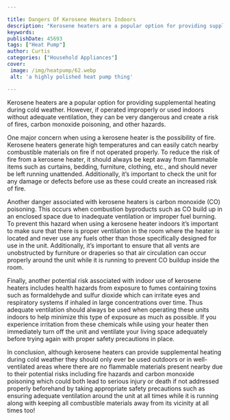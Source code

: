 ```yaml
---

title: Dangers Of Kerosene Heaters Indoors
description: "Kerosene heaters are a popular option for providing supplemental heating during cold weather. However, if operated improperly or u...see more detail"
keywords: 
publishDate: 45693
tags: ["Heat Pump"]
author: Curtis
categories: ["Household Appliances"]
cover: 
 image: /img/heatpump/62.webp
 alt: 'a highly polished heat pump thing'

---
```


Kerosene heaters are a popular option for providing supplemental heating during cold weather. However, if operated improperly or used indoors without adequate ventilation, they can be very dangerous and create a risk of fires, carbon monoxide poisoning, and other hazards. 

One major concern when using a kerosene heater is the possibility of fire. Kerosene heaters generate high temperatures and can easily catch nearby combustible materials on fire if not operated properly. To reduce the risk of fire from a kerosene heater, it should always be kept away from flammable items such as curtains, bedding, furniture, clothing, etc., and should never be left running unattended. Additionally, it’s important to check the unit for any damage or defects before use as these could create an increased risk of fire. 

Another danger associated with kerosene heaters is carbon monoxide (CO) poisoning. This occurs when combustion byproducts such as CO build up in an enclosed space due to inadequate ventilation or improper fuel burning. To prevent this hazard when using a kerosene heater indoors it’s important to make sure that there is proper ventilation in the room where the heater is located and never use any fuels other than those specifically designed for use in the unit. Additionally, it’s important to ensure that all vents are unobstructed by furniture or draperies so that air circulation can occur properly around the unit while it is running to prevent CO buildup inside the room. 

Finally, another potential risk associated with indoor use of kerosene heaters includes health hazards from exposure to fumes containing toxins such as formaldehyde and sulfur dioxide which can irritate eyes and respiratory systems if inhaled in large concentrations over time. Thus adequate ventilation should always be used when operating these units indoors to help minimize this type of exposure as much as possible. If you experience irritation from these chemicals while using your heater then immediately turn off the unit and ventilate your living space adequately before trying again with proper safety precautions in place. 

In conclusion, although kerosene heaters can provide supplemental heating during cold weather they should only ever be used outdoors or in well-ventilated areas where there are no flammable materials present nearby due to their potential risks including fire hazards and carbon monoxide poisoning which could both lead to serious injury or death if not addressed properly beforehand by taking appropriate safety precautions such as ensuring adequate ventilation around the unit at all times while it is running along with keeping all combustible materials away from its vicinity at all times too!
